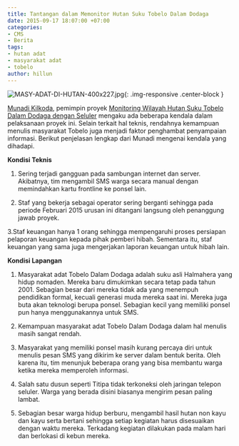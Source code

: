 ```yaml
---
title: Tantangan dalam Memonitor Hutan Suku Tobelo Dalam Dodaga
date: 2015-09-17 18:07:00 +07:00
categories:
- CMS
- Berita
tags:
- hutan adat
- masyarakat adat
- tobelo
author: hillun
---
```


![MASY-ADAT-DI-HUTAN-400x227.jpg](/uploads/MASY-ADAT-DI-HUTAN-400x227.jpg){: .img-responsive .center-block }

[Munadi Kilkoda](http://ciptamedia.org/team/munadi-kilkoda/), pemimpin proyek [Monitoring Wilayah Hutan Suku Tobelo Dalam Dodaga dengan Seluler](http://wiki.ciptamedia.org/wiki/Monitoring_Wilayah_Hutan_Suku_Tobelo_Dalam_Dodaga_dengan_Seluler) mengaku ada beberapa kendala dalam pelaksanaan proyek ini. Selain terkait hal teknis, rendahnya kemampuan menulis masyarakat Tobelo juga menjadi faktor penghambat penyampaian informasi. Berikut penjelasan lengkap dari Munadi mengenai kendala yang dihadapi.

**Kondisi Teknis**

1. Sering terjadi gangguan pada sambungan internet dan server. Akibatnya, tim mengambil SMS warga secara manual dengan memindahkan kartu frontline ke ponsel lain.

2. Staf yang bekerja sebagai operator sering berganti sehingga pada periode Februari 2015 urusan ini ditangani langsung oleh penanggung jawab proyek.

3.Staf keuangan hanya 1 orang sehingga mempengaruhi proses persiapan pelaporan keuangan kepada pihak pemberi hibah. Sementara itu, staf keuangan yang sama juga mengerjakan laporan keuangan untuk hibah lain.

**Kondisi Lapangan**

1. Masyarakat adat Tobelo Dalam Dodaga adalah suku asli Halmahera yang hidup nomaden. Mereka baru dimukimkan secara tetap pada tahun 2001. Sebagian besar dari mereka tidak ada yang menempuh pendidikan formal, kecuali generasi muda mereka saat ini. Mereka juga buta akan teknologi berupa ponsel. Sebagian kecil yang memiliki ponsel pun hanya menggunakannya untuk SMS.

2. Kemampuan masyarakat adat Tobelo Dalam Dodaga dalam hal menulis masih sangat rendah.

3. Masyarakat yang memiliki ponsel masih kurang percaya diri untuk menulis pesan SMS yang dikirim ke server dalam bentuk berita. Oleh karena itu, tim menunjuk beberapa orang yang bisa membantu warga ketika mereka memperoleh informasi.

4. Salah satu dusun seperti Titipa tidak terkoneksi oleh jaringan telepon seluler. Warga yang berada disini biasanya mengirim pesan paling lambat.

5. Sebagian besar warga hidup berburu, mengambil hasil hutan non kayu dan kayu serta bertani sehingga setiap kegiatan harus disesuaikan dengan waktu mereka. Terkadang kegiatan dilakukan pada malam hari dan berlokasi di kebun mereka.